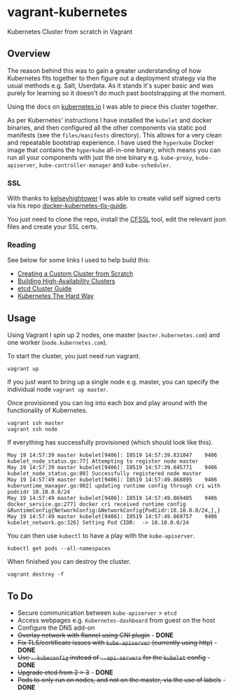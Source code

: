 # vagrant-kubernetes

Kubernetes Cluster from scratch in Vagrant


## Overview

The reason behind this was to gain a greater understanding of how Kubernetes fits together to then figure out a deployment strategy via the usual methods e.g. Salt, Userdata. As it stands it's super basic and was purely for learning so it doesn't do much past bootstrapping at the moment.

Using the docs on [kubernetes.io](kubernetes.io) I was able to piece this cluster together.

As per Kubernetes' instructions I have installed the `kubelet` and docker binaries, and then configured all the other components via static pod manifests (see the `files/manifests` directory). This allows for a very clean and repeatable bootstrap experience. I have used the `hyperkube` Docker image that contains the `hyperkube` all-in-one binary, which means you can run all your components with just the one binary e.g. `kube-proxy`, `kube-apiserver`, `kube-controller-manager` and `kube-scheduler`.

### SSL

With thanks to [kelseyhightower](https://github.com/kelseyhightower) I was able to create valid self signed certs via his repo [docker-kubernetes-tls-guide](https://github.com/kelseyhightower/docker-kubernetes-tls-guide).

You just need to clone the repo, install the [CFSSL](https://github.com/cloudflare/cfssl) tool, edit the relevant json files and create your SSL certs.


### Reading

See below for some links I used to help build this:

- [Creating a Custom Cluster from Scratch](https://kubernetes.io/docs/getting-started-guides/scratch/)
- [Building High-Availability Clusters](https://kubernetes.io/docs/admin/high-availability/)
- [etcd Cluster Guide](https://github.com/coreos/etcd/blob/master/Documentation/op-guide/clustering.md)
- [Kubernetes The Hard Way ](https://github.com/kelseyhightower/kubernetes-the-hard-way)


## Usage

Using Vagrant I spin up 2 nodes, one master (`master.kubernetes.com`) and one worker (`node.kubernetes.com`).

To start the cluster, you just need run vagrant.

```
vagrant up
```

If you just want to bring up a single node e.g. master, you can specify the individual node `vagrant up master`.

Once provisioned you can log into each box and play around with the functionality of Kubernetes.

```
vagrant ssh master
vagrant ssh node
```

If everything has successfully provisioned (which should look like this).

```
May 19 14:57:39 master kubelet[9406]: I0519 14:57:39.831847    9406 kubelet_node_status.go:77] Attempting to register node master
May 19 14:57:39 master kubelet[9406]: I0519 14:57:39.845771    9406 kubelet_node_status.go:80] Successfully registered node master
May 19 14:57:49 master kubelet[9406]: I0519 14:57:49.868895    9406 kuberuntime_manager.go:902] updating runtime config through cri with podcidr 10.10.0.0/24
May 19 14:57:49 master kubelet[9406]: I0519 14:57:49.869405    9406 docker_service.go:277] docker cri received runtime config &RuntimeConfig{NetworkConfig:&NetworkConfig{PodCidr:10.10.0.0/24,},}
May 19 14:57:49 master kubelet[9406]: I0519 14:57:49.869757    9406 kubelet_network.go:326] Setting Pod CIDR:  -> 10.10.0.0/24
```

You can then use `kubectl` to have a play with the `kube-apiserver`.

```
kubectl get pods --all-namespaces
```

When finished you can destroy the cluster.

```
vagrant destroy -f
```


## To Do

- Secure communication between `kube-apiserver` > `etcd`
- Access webpages e.g. `Kubernetes-dashboard` from guest on the host
- Configure the DNS add-on
- ~~Overlay network with flannel using CNI plugin~~ - **DONE**
- ~~Fix TLS/certificate issues with `kube-apiserver` (currently using http)~~ - **DONE**
- ~~Use `--kubeconfig` instead of `--api-servers` for the `kubelet` config~~ - **DONE**
- ~~Upgrade etcd from 2 > 3~~ - **DONE**
- ~~Pods to only run on nodes, and not on the master, via the use of labels~~ - **DONE**
